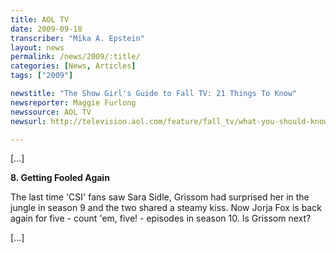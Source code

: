 ```yaml
---
title: AOL TV
date: 2009-09-18
transcriber: "Mika A. Epstein"
layout: news
permalink: /news/2009/:title/
categories: [News, Articles]
tags: ["2009"]

newstitle: "The Show Girl's Guide to Fall TV: 21 Things To Know"
newsreporter: Maggie Furlong
newssource: AOL TV
newsurl: http://television.aol.com/feature/fall_tv/what-you-should-know-about-fall-tv-2

---
```


[...]

**8. Getting Fooled Again**

The last time 'CSI' fans saw Sara Sidle, Grissom had surprised her in the jungle in season 9 and the two shared a steamy kiss. Now Jorja Fox is back again for five - count 'em, five! - episodes in season 10. Is Grissom next?

[...]
